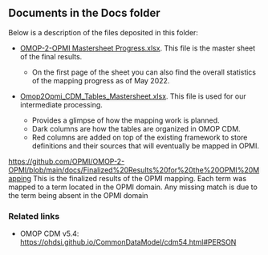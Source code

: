## Documents in the Docs folder

Below is a description of the files deposited in this folder:
  
  - [OMOP-2-OPMI Mastersheet Progress.xlsx](https://github.com/OPMI/OMOP-2-OPMI/blob/main/docs/OMOP-2-OPMI%20Mastersheet%20Progress.xlsx). This file is the master sheet of the final results.  
    - On the first page of the sheet you can also find the overall statistics of the mapping progress as of May 2022.  
 
  - [Omop2Opmi_CDM_Tables_Mastersheet.xlsx](https://github.com/OPMI/OMOP-2-OPMI/blob/main/docs/Omop2Opmi_CDM_Tables_Mastersheet.xlsx). This file is used for our intermediate processing. 
    - Provides a glimpse of how the mapping work is planned. 
    - Dark columns are how the tables are organized in OMOP CDM. 
    - Red columns are added on top of the existing framework to store definitions and their sources that will eventually be mapped in OPMI. 

https://github.com/OPMI/OMOP-2-OPMI/blob/main/docs/Finalized%20Results%20for%20the%20OPMI%20Mapping
This is the finalized results of the OPMI mapping. Each term was mapped to a term located in the OPMI domain. Any missing match is due to the term being absent in the OPMI domain



### Related links



- OMOP CDM v5.4: https://ohdsi.github.io/CommonDataModel/cdm54.html#PERSON

  
